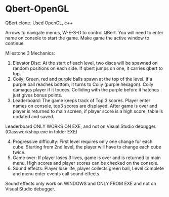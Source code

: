 # Qbert-OpenGL
QBert clone. Used OpenGL, c++

Arrows to navigate menus, W-E-S-D to control QBert. You will need to enter name on console to start the game. Make game the active window to continue.


Milestone 3 Mechanics:

1) Elevator Disc: At the start of each level, two discs will be spawned on random positions on each side. If qbert jumps on one, it carries qbert to top.
2) Coily: Green, red and purple balls spawn at the top of the level. If a purple ball reaches bottom, it turns to Coily (purple hexagon). Coily damages player if it touces. Colliding with the purple before it hatches just gives bonus points.
3) Leaderboard: The game keeps track of Top 3 scores. Player enter names on console, top3 scores are displayed. After game is over and player is returned to main screen, if player score is a high score, table is updated and saved.

Leaderboard ONLY WORKS ON EXE, and not on Visual Studio  debugger.
(Classworkshop.exe in folder EXE)

4) Progressive difficulty: First level requires only one change for each cube. Starting from 2nd level, the player will have to change each cube twice.
5) Game over: If player loses 3 lives, game is over and is returned to main menu. High scores and player scores can be checked on the console.
6) Sound effects: Player lose life, player collects green ball, Level complete and menu enter events call sound effects.

Sound effects only work on WINDOWS and ONLY FROM EXE and not on Visual Studio debugger.

